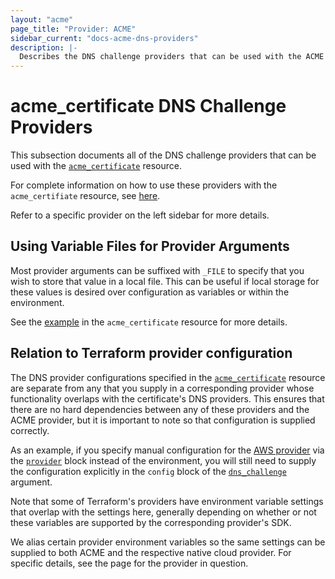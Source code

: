 ```yaml
---
layout: "acme"
page_title: "Provider: ACME"
sidebar_current: "docs-acme-dns-providers"
description: |-
  Describes the DNS challenge providers that can be used with the ACME provider.
---
```


# acme_certificate DNS Challenge Providers

This subsection documents all of the DNS challenge providers that can be used
with the [`acme_certificate`][resource-acme-certificate] resource.

[resource-acme-certificate]: /docs/providers/acme/r/certificate.html

For complete information on how to use these providers with the
`acme_certifiate` resource, see
[here][resource-acme-certificate-dns-challenges].

[resource-acme-certificate-dns-challenges]: /docs/providers/acme/r/certificate.html#using-dns-challenges

Refer to a specific provider on the left sidebar for more details.

## Using Variable Files for Provider Arguments

Most provider arguments can be suffixed with `_FILE` to specify that you wish to
store that value in a local file. This can be useful if local storage for these
values is desired over configuration as variables or within the environment.

See the [example][acme-certificate-file-arg-example] in the `acme_certificate`
resource for more details.

[acme-certificate-file-arg-example]: /docs/providers/acme/r/certificate.html#using-variable-files-for-provider-arguments

## Relation to Terraform provider configuration

The DNS provider configurations specified in the
[`acme_certificate`][resource-acme-certificate] resource are separate from any
that you supply in a corresponding provider whose functionality overlaps with
the certificate's DNS providers.  This ensures that there are no hard
dependencies between any of these providers and the ACME provider, but it is
important to note so that configuration is supplied correctly.

As an example, if you specify manual configuration for the [AWS
provider][tf-provider-aws] via the [`provider`][tf-providers] block instead of
the environment, you will still need to supply the configuration explicitly in
the `config` block of the
[`dns_challenge`][resource-acme-certificate-dns-challenge-arg] argument.

[tf-provider-aws]: /docs/providers/aws/index.html
[tf-providers]: /docs/configuration/providers.html
[resource-acme-certificate-dns-challenge-arg]: /docs/providers/acme/r/certificate.html#dns_challenge

Note that some of Terraform's providers have environment variable settings that
overlap with the settings here, generally depending on whether or not these
variables are supported by the corresponding provider's SDK.

We alias certain provider environment variables so the same settings can be
supplied to both ACME and the respective native cloud provider. For specific
details, see the page for the provider in question.
